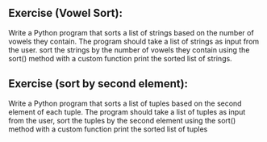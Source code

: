## Exercise (Vowel Sort):
Write a Python program that sorts a list of strings
based on the number of vowels they contain.
The program should take a list of strings as input from the user.
sort the strings by the number of vowels they contain using the 
sort() method with a custom function
print the sorted list of strings.

## Exercise (sort by second element):
Write a Python program that sorts a list of tuples based on 
the second element of each tuple.
The program should take a list of tuples as input from the user,
sort the tuples by the second element using the sort() method with
 a custom function
print the sorted list of tuples